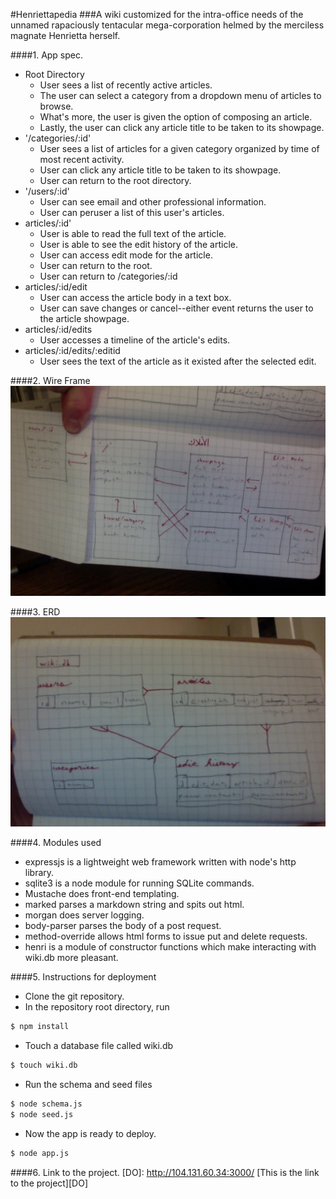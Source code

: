 #Henriettapedia
###A wiki customized for the intra-office needs of the unnamed rapaciously tentacular mega-corporation helmed by the merciless magnate Henrietta herself.

####1. App spec.

  * Root Directory
    * User sees a list of recently active articles.
    * The user can select a category from a dropdown menu of articles to browse.
    * What's more, the user is given the option of composing an article.
    * Lastly, the user can click any article title to be taken to its showpage.
  * '/categories/:id'
    * User sees a list of articles for a given category organized by time of most recent activity.
    * User can click any article title to be taken to its showpage.
    * User can return to the root directory.
  * '/users/:id'
    * User can see email and other professional information.
    * User can peruser a list of this user's articles.
  * articles/:id'
    * User is able to read the full text of the article.
    * User is able to see the edit history of the article.
    * User can access edit mode for the article.
    * User can return to the root.
    * User can return to /categories/:id
  * articles/:id/edit
    * User can access the article body in a text box.
    * User can save changes or cancel--either event returns the user to the article showpage.
  * articles/:id/edits
    * User accesses a timeline of the article's edits.
  * articles/:id/edits/:editid
    * User sees the text of the article as it existed after the selected edit.

####2. Wire Frame
![wireframe](./wireframe.jpg)

####3. ERD
![ERD](./erd.jpg)

####4. Modules used
  * expressjs is a lightweight web framework written with node's http library.
  * sqlite3 is a node module for running SQLite commands.
  * Mustache does front-end templating.
  * marked parses a markdown string and spits out html.
  * morgan does server logging.
  * body-parser parses the body of a post request.
  * method-override allows html forms to issue put and delete requests.
  * henri is a module of constructor functions which make interacting with wiki.db more pleasant.

####5. Instructions for deployment
  * Clone the git repository.
  * In the repository root directory, run
  ```bash
  $ npm install
  ```
  * Touch a database file called wiki.db
  ```bash
  $ touch wiki.db
  ```
  * Run the schema and seed files
  ```bash
  $ node schema.js
  $ node seed.js
  ```
  * Now the app is ready to deploy.
  ```bash
  $ node app.js
  ```

####6. Link to the project.
[DO]: http://104.131.60.34:3000/
[This is the link to the project][DO]
